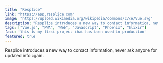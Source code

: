 ```yaml
---
title: "Resplice"
link: "https://app.resplice.com"
image: "https://upload.wikimedia.org/wikipedia/commons/c/ce/Vue.svg"
description: "Resplice introduces a new way to contact information, never ask anyone for updated info again."
tags: ["Vue.js", "PWA", "Web", "Javascript", "Phoenix", "Elixir"]
fact: "This is my first project that has been used in production"
featured: true
---
```


Resplice introduces a new way to contact information, never ask anyone for updated info again.
